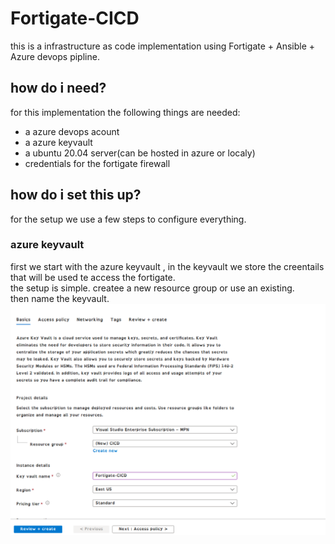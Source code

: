 # Fortigate-CICD
this is a infrastructure as code implementation using Fortigate + Ansible + Azure devops pipline.
## how do i need?
for this implementation the following things are needed:

- a azure devops acount 
- a azure keyvault
- a ubuntu 20.04 server(can be hosted in azure or localy)
- credentials for the fortigate firewall

## how do i set this up?
for the setup we use a few steps to configure everything.


### azure keyvault 
first we start with the azure keyvault , in the keyvault we store the creentails that will be used te access the fortigate.  
the setup is simple. createe a new resource group or use an existing.  
then name the keyvault.
![alt text](https://github.com/bryanster/Fortigate-CICD/blob/main/docs/Pictures/keyvault1.png)